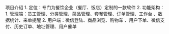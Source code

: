 项目介绍
    1.	定位：专门为餐饮企业（餐厅、饭店）定制的一款软件
    2.	功能架构：
        1.	管理端：员工管理、分类管理、菜品管理、套餐管理、订单管理、工作台	、数据统计、来单提醒
        2.	用户端：微信登陆、商品浏览、购物车 、用户下单、微信支付、历史订单、地址管理、用户催单


